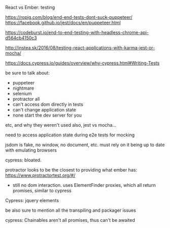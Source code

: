 React vs Ember: testing


https://ropig.com/blog/end-end-tests-dont-suck-puppeteer/
https://facebook.github.io/jest/docs/en/puppeteer.html

https://codeburst.io/end-to-end-testing-with-headless-chrome-api-d564cb4150c3

http://instea.sk/2016/08/testing-react-applications-with-karma-jest-or-mocha/


https://docs.cypress.io/guides/overview/why-cypress.html#Writing-Tests

be sure to talk about:
 - puppeteer
 - nightmare
 - selenium
 - protractor
all
 - can't access dom directly in tests
 - can't change application state
 - none start the dev server for you

etc, and why they weren't used
also, jest vs mocha...

need to access application state during e2e tests for mocking

jsdom is fake, no window, no document, etc. must rely on it being up to date with emulating browsers

cypress: bloated.

protractor looks to be the closest to providing what ember has: https://www.protractortest.org/#/
- still no dom interaction. uses ElementFinder proxies, which all return promises, similar to cypress

Cypress: jquery elements

be also sure to mention all the transpiling and packager issues

cypress: Chainables aren't all promises, thus can't be awaited

